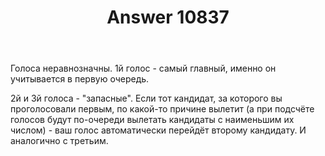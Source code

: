 ﻿---
title: "Answer 10837"
se.owner.user_id: 178779
se.owner.display_name: "Pavel Mayorov"
se.owner.link: "https://ru.meta.stackoverflow.com/users/178779/pavel-mayorov"
se.answer_id: 10837
se.question_id: 10817
se.post_type: answer
se.is_accepted: True
---
<p>Голоса неравнозначны. 1й голос - самый главный, именно он учитывается в первую очередь.</p>
<p>2й и 3й голоса - &quot;запасные&quot;. Если тот кандидат, за которого вы проголосовали первым, по какой-то причине вылетит (а при подсчёте голосов будут по-очереди вылетать кандидаты с наименьшим их числом) - ваш голос автоматически перейдёт второму кандидату. И аналогично с третьим.</p>
